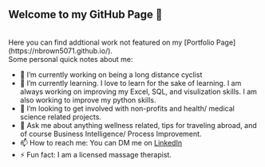 ## Welcome to my GitHub Page 👋
<br/>
Here you can find addtional work not featured on my [Portfolio Page](https://nbrown5071.github.io/).
<br/>
Some personal quick notes about me:

- 🔭 I’m currently working on being a long distance cyclist
- 🌱 I’m currently learning. I love to learn for the sake of learning. I am always working on improving my Excel, SQL, and visulization skills. I am also working to improve my python skills. 
- 👯 I’m looking to get involved with non-profits and health/ medical science related projects. 
- 💬 Ask me about anything wellness related, tips for traveling abroad, and of course Business Intelligence/ Process Improvement. 
- 📫 How to reach me: You can DM me on [LinkedIn](www.linkedin.com/in/nathan-brown-bia)
- ⚡ Fun fact: I am a licensed massage therapist.

